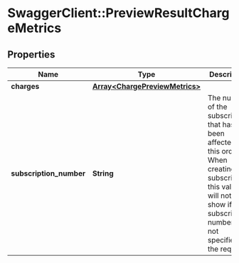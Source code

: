 # SwaggerClient::PreviewResultChargeMetrics

## Properties
Name | Type | Description | Notes
------------ | ------------- | ------------- | -------------
**charges** | [**Array&lt;ChargePreviewMetrics&gt;**](ChargePreviewMetrics.md) |  | [optional] 
**subscription_number** | **String** | The number of the subscription that has been affected by this order. When creating a subscription, this value will not show if the subscription number was not specified in the request. | [optional] 


